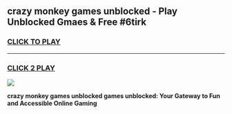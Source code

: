 
## crazy monkey games unblocked - Play Unblocked Gmaes & Free #6tirk
<h3>
<a href="https://premium.freeplayer.one?title=crazy_monkey_games_unblocked&ref=03M">CLICK TO PLAY</a></h3>
<hr>

<h3>
<a href="https://premium.freeplayer.one?title=crazy_monkey_games_unblocked&ref=03M">CLICK 2 PLAY</a>
  
</h3>

<a href="https://premium.freeplayer.one?title=crazy_monkey_games_unblocked&ref=03M"><img src="https://clearcache.store/games.png"></a>


**crazy monkey games unblocked games unblocked: Your Gateway to Fun and Accessible Online Gaming**
